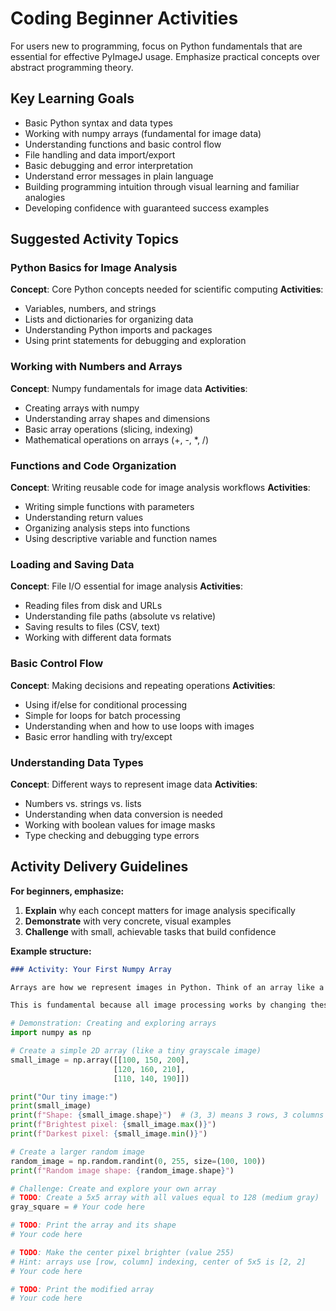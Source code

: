 # Coding Beginner Activities

For users new to programming, focus on Python fundamentals that are essential for effective PyImageJ usage. Emphasize practical concepts over abstract programming theory.

## Key Learning Goals
- Basic Python syntax and data types
- Working with numpy arrays (fundamental for image data)
- Understanding functions and basic control flow
- File handling and data import/export
- Basic debugging and error interpretation
- Understand error messages in plain language
- Building programming intuition through visual learning and familiar analogies
- Developing confidence with guaranteed success examples

## Suggested Activity Topics

### Python Basics for Image Analysis
**Concept**: Core Python concepts needed for scientific computing
**Activities**:
- Variables, numbers, and strings
- Lists and dictionaries for organizing data
- Understanding Python imports and packages
- Using print statements for debugging and exploration

### Working with Numbers and Arrays
**Concept**: Numpy fundamentals for image data
**Activities**:
- Creating arrays with numpy
- Understanding array shapes and dimensions
- Basic array operations (slicing, indexing)
- Mathematical operations on arrays (+, -, *, /)

### Functions and Code Organization
**Concept**: Writing reusable code for image analysis workflows
**Activities**:
- Writing simple functions with parameters
- Understanding return values
- Organizing analysis steps into functions
- Using descriptive variable and function names

### Loading and Saving Data
**Concept**: File I/O essential for image analysis
**Activities**:
- Reading files from disk and URLs
- Understanding file paths (absolute vs relative)
- Saving results to files (CSV, text)
- Working with different data formats

### Basic Control Flow
**Concept**: Making decisions and repeating operations
**Activities**:
- Using if/else for conditional processing
- Simple for loops for batch processing
- Understanding when and how to use loops with images
- Basic error handling with try/except

### Understanding Data Types
**Concept**: Different ways to represent image data
**Activities**:
- Numbers vs. strings vs. lists
- Understanding when data conversion is needed
- Working with boolean values for image masks
- Type checking and debugging type errors

## Activity Delivery Guidelines

**For beginners, emphasize:**

1. **Explain** why each concept matters for image analysis specifically
2. **Demonstrate** with very concrete, visual examples
3. **Challenge** with small, achievable tasks that build confidence

**Example structure:**
```markdown
### Activity: Your First Numpy Array

Arrays are how we represent images in Python. Think of an array like a grid of numbers, where each number represents a pixel's brightness.

This is fundamental because all image processing works by changing these numbers in clever ways.
```

```python
# Demonstration: Creating and exploring arrays
import numpy as np

# Create a simple 2D array (like a tiny grayscale image)
small_image = np.array([[100, 150, 200],
                       [120, 160, 210],
                       [110, 140, 190]])

print("Our tiny image:")
print(small_image)
print(f"Shape: {small_image.shape}")  # (3, 3) means 3 rows, 3 columns
print(f"Brightest pixel: {small_image.max()}")
print(f"Darkest pixel: {small_image.min()}")

# Create a larger random image
random_image = np.random.randint(0, 255, size=(100, 100))
print(f"Random image shape: {random_image.shape}")
```

```python
# Challenge: Create and explore your own array
# TODO: Create a 5x5 array with all values equal to 128 (medium gray)
gray_square = # Your code here

# TODO: Print the array and its shape
# Your code here

# TODO: Make the center pixel brighter (value 255)
# Hint: arrays use [row, column] indexing, center of 5x5 is [2, 2]
# Your code here

# TODO: Print the modified array
# Your code here
```